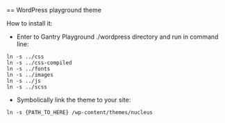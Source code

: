 == WordPress playground theme

How to install it:

- Enter to Gantry Playground ./wordpress directory and run in command line:

```
ln -s ../css
ln -s ../css-compiled
ln -s ../fonts
ln -s ../images
ln -s ../js
ln -s ../scss
```

- Symbolically link the theme to your site:

```
ln -s {PATH_TO_HERE} /wp-content/themes/nucleus
```
